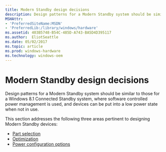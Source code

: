 ```yaml
---
title: Modern Standby design decisions
description: Design patterns for a Modern Standby system should be similar to those for a Windows 8.1 Connected Standby system, where software controlled power management is used, and devices can be put into a low power state when not in use.
MSHAttr:
- 'PreferredSiteName:MSDN'
- 'PreferredLib:/library/windows/hardware'
ms.assetid: 403B5748-B54C-485D-A743-BA5D4D395117
ms.author:  EliotSeattle
ms.date: 05/02/2017
ms.topic: article
ms.prod: windows-hardware
ms.technology: windows-oem
---
```


# Modern Standby design decisions


Design patterns for a Modern Standby system should be similar to those for a Windows 8.1 Connected Standby system, where software controlled power management is used, and devices can be put into a low power state when not in use.

This section addresses the following three areas pertinent to designing Modern Standby devices:

-   [Part selection](part-selection.md)
-   [Optimization](optimization.md)
-   [Power configuration options](power-configuration-options.md)

 

 






